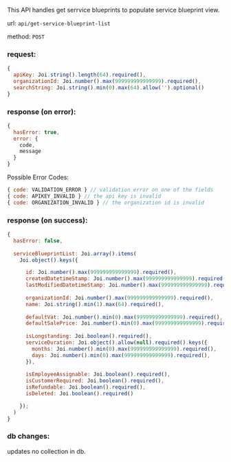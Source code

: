 This API handles get serrvice blueprints to populate service blueprint view.

url: `api/get-service-blueprint-list`

method: `POST`

### request: 
```js
{
  apiKey: Joi.string().length(64).required(),
  organizationId: Joi.number().max(999999999999999).required(),
  searchString: Joi.string().min(0).max(64).allow('').optional()
}
```

### response (on error):
```js
{
  hasError: true,
  error: {
    code,
    message
  }
}
```

Possible Error Codes:
```js
{ code: VALIDATION_ERROR } // validation error on one of the fields
{ code: APIKEY_INVALID } // the api key is invalid
{ code: ORGANIZATION_INVALID } // the organization id is invalid
```

### response (on success):
```js
{
  hasError: false,
  
  serviceBlueprintList: Joi.array().items(
    Joi.object().keys({

      id: Joi.number().max(999999999999999).required(),
      createdDatetimeStamp: Joi.number().max(999999999999999).required(),
      lastModifiedDatetimeStamp: Joi.number().max(999999999999999).required(),
    
      organizationId: Joi.number().max(999999999999999).required(),
      name: Joi.string().min(1).max(64).required(),
    
      defaultVat: Joi.number().min(0).max(999999999999999).required(),
      defaultSalePrice: Joi.number().min(0).max(999999999999999).required(),
      
      isLongstanding: Joi.boolean().required(),
      serviceDuration: Joi.object().allow(null).required().keys({
        months: Joi.number().min(0).max(999999999999999).required(),
        days: Joi.number().min(0).max(999999999999999).required(),
      }),
    
      isEmployeeAssignable: Joi.boolean().required(),
      isCustomerRequired: Joi.boolean().required(),
      isRefundable: Joi.boolean().required(),
      isDeleted: Joi.boolean().required()

    });
  )
}
```

### db changes:
updates no collection in db.